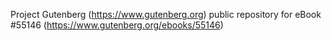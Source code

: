 Project Gutenberg (https://www.gutenberg.org) public repository for
eBook #55146 (https://www.gutenberg.org/ebooks/55146)
